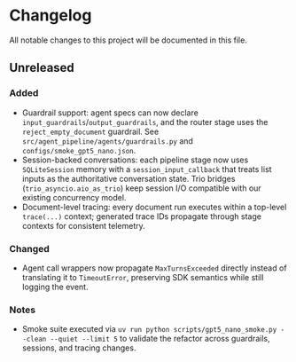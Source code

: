 # Changelog

All notable changes to this project will be documented in this file.

## Unreleased

### Added
- Guardrail support: agent specs can now declare `input_guardrails`/`output_guardrails`, and the router stage uses the `reject_empty_document` guardrail. See `src/agent_pipeline/agents/guardrails.py` and `configs/smoke_gpt5_nano.json`.
- Session-backed conversations: each pipeline stage now uses `SQLiteSession` memory with a `session_input_callback` that treats list inputs as the authoritative conversation state. Trio bridges (`trio_asyncio.aio_as_trio`) keep session I/O compatible with our existing concurrency model.
- Document-level tracing: every document run executes within a top-level `trace(...)` context; generated trace IDs propagate through stage contexts for consistent telemetry.

### Changed
- Agent call wrappers now propagate `MaxTurnsExceeded` directly instead of translating it to `TimeoutError`, preserving SDK semantics while still logging the event.

### Notes
- Smoke suite executed via `uv run python scripts/gpt5_nano_smoke.py --clean --quiet --limit 5` to validate the refactor across guardrails, sessions, and tracing changes.
